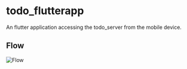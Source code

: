 # todo_flutterapp

An flutter application accessing the todo_server from the mobile device.

## Flow

![Flow](https://https://github.com/pikkutimo/todo_flutterapp/media/Flutter_todo_flow.png "Flow")